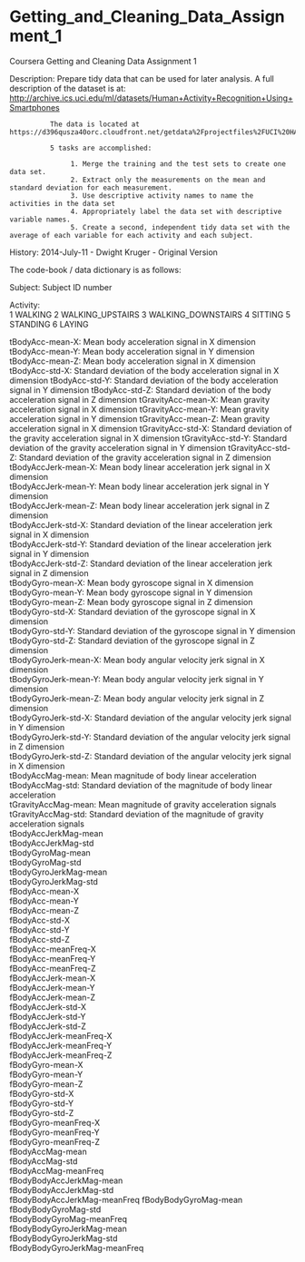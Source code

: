 Getting_and_Cleaning_Data_Assignment_1
======================================
Coursera Getting and Cleaning Data Assignment 1

 Description: Prepare tidy data that can be used for later analysis. A full description of the
              dataset is at: http://archive.ics.uci.edu/ml/datasets/Human+Activity+Recognition+Using+Smartphones

              The data is located at https://d396qusza40orc.cloudfront.net/getdata%2Fprojectfiles%2FUCI%20HAR%20Dataset.zip

              5 tasks are accomplished:
 
                   1. Merge the training and the test sets to create one data set.
                   2. Extract only the measurements on the mean and standard deviation for each measurement. 
                   3. Use descriptive activity names to name the activities in the data set
                   4. Appropriately label the data set with descriptive variable names. 
                   5. Create a second, independent tidy data set with the average of each variable for each activity and each subject. 


 History:     2014-July-11 - Dwight Kruger - Original Version
 
 The code-book / data dictionary is as follows:

Subject: Subject ID number

Activity:                       
	1 WALKING
	2 WALKING_UPSTAIRS
	3 WALKING_DOWNSTAIRS
	4 SITTING
	5 STANDING
	6 LAYING
 
tBodyAcc-mean-X: Mean body acceleration signal in X dimension
tBodyAcc-mean-Y: Mean body acceleration signal in Y dimension
tBodyAcc-mean-Z: Mean body acceleration signal in X dimension
tBodyAcc-std-X:  Standard deviation of the body acceleration signal in X dimension
tBodyAcc-std-Y:  Standard deviation of the body acceleration signal in Y dimension
tBodyAcc-std-Z:  Standard deviation of the body acceleration signal in Z dimension
tGravityAcc-mean-X: Mean gravity acceleration signal in X dimension
tGravityAcc-mean-Y: Mean gravity acceleration signal in Y dimension
tGravityAcc-mean-Z: Mean gravity acceleration signal in X dimension
tGravityAcc-std-X: Standard deviation of the gravity acceleration signal in X dimension
tGravityAcc-std-Y: Standard deviation of the gravity acceleration signal in Y dimension
tGravityAcc-std-Z: Standard deviation of the gravity acceleration signal in Z dimension
tBodyAccJerk-mean-X: Mean body linear acceleration jerk signal in X dimension        
tBodyAccJerk-mean-Y: Mean body linear acceleration jerk signal in Y dimension        
tBodyAccJerk-mean-Z: Mean body linear acceleration jerk signal in Z dimension        
tBodyAccJerk-std-X: Standard deviation of the linear acceleration jerk signal in X dimension          
tBodyAccJerk-std-Y: Standard deviation of the linear acceleration jerk signal in Y dimension          
tBodyAccJerk-std-Z: Standard deviation of the linear acceleration jerk signal in Z dimension          
tBodyGyro-mean-X: Mean body gyroscope signal in X dimension                    
tBodyGyro-mean-Y: Mean body gyroscope signal in Y dimension                    
tBodyGyro-mean-Z: Mean body gyroscope signal in Z dimension                    
tBodyGyro-std-X:  Standard deviation of the gyroscope signal in X dimension                      
tBodyGyro-std-Y:  Standard deviation of the gyroscope signal in Y dimension                      
tBodyGyro-std-Z:  Standard deviation of the gyroscope signal in Z dimension                      
tBodyGyroJerk-mean-X: Mean body angular velocity jerk signal in X dimension                            
tBodyGyroJerk-mean-Y: Mean body angular velocity jerk signal in Y dimension                            
tBodyGyroJerk-mean-Z: Mean body angular velocity jerk signal in Z dimension                            
tBodyGyroJerk-std-X:   Standard deviation of the angular velocity jerk signal in Y dimension                              
tBodyGyroJerk-std-Y:   Standard deviation of the angular velocity jerk signal in Z dimension                              
tBodyGyroJerk-std-Z:   Standard deviation of the angular velocity jerk signal in X dimension                              
tBodyAccMag-mean: Mean magnitude of body linear acceleration            
tBodyAccMag-std:  Standard deviation of the magnitude of body linear acceleration                         
tGravityAccMag-mean: Mean magnitude of gravity acceleration signals                     
tGravityAccMag-std:  Standard deviation of the magnitude of gravity acceleration signals                                  
tBodyAccJerkMag-mean        
tBodyAccJerkMag-std         
tBodyGyroMag-mean           
tBodyGyroMag-std            
tBodyGyroJerkMag-mean       
tBodyGyroJerkMag-std        
fBodyAcc-mean-X             
fBodyAcc-mean-Y             
fBodyAcc-mean-Z             
fBodyAcc-std-X              
fBodyAcc-std-Y              
fBodyAcc-std-Z              
fBodyAcc-meanFreq-X         
fBodyAcc-meanFreq-Y         
fBodyAcc-meanFreq-Z         
fBodyAccJerk-mean-X         
fBodyAccJerk-mean-Y         
fBodyAccJerk-mean-Z         
fBodyAccJerk-std-X          
fBodyAccJerk-std-Y          
fBodyAccJerk-std-Z          
fBodyAccJerk-meanFreq-X     
fBodyAccJerk-meanFreq-Y     
fBodyAccJerk-meanFreq-Z     
fBodyGyro-mean-X            
fBodyGyro-mean-Y            
fBodyGyro-mean-Z            
fBodyGyro-std-X             
fBodyGyro-std-Y             
fBodyGyro-std-Z             
fBodyGyro-meanFreq-X        
fBodyGyro-meanFreq-Y        
fBodyGyro-meanFreq-Z        
fBodyAccMag-mean            
fBodyAccMag-std             
fBodyAccMag-meanFreq        
fBodyBodyAccJerkMag-mean    
fBodyBodyAccJerkMag-std     
fBodyBodyAccJerkMag-meanFreq
fBodyBodyGyroMag-mean       
fBodyBodyGyroMag-std        
fBodyBodyGyroMag-meanFreq   
fBodyBodyGyroJerkMag-mean   
fBodyBodyGyroJerkMag-std    
fBodyBodyGyroJerkMag-meanFreq 
 